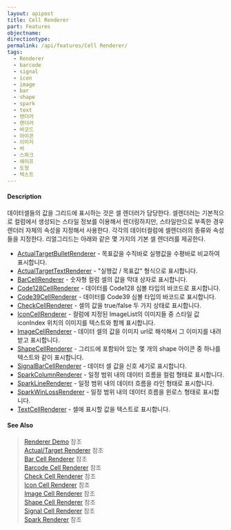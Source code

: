 ```yaml
---
layout: apipost
title: Cell Renderer
part: Features
objectname: 
directiontype: 
permalink: /api/features/Cell Renderer/
tags:
  - Renderer
  - barcode
  - signal
  - icon
  - image
  - bar
  - shape
  - spark
  - text
  - 렌더러
  - 랜더러
  - 바코드
  - 아이콘
  - 이미지
  - 바
  - 스파크
  - 쉐이프
  - 도형
  - 텍스트
---
```


#### Description

데이터셀들의 값을 그리드에 표시하는 것은 셀 렌더러가 담당한다. 셀렌더러는 기본적으로 컬럼에서 생성되는 스타일 정보를 이용해서 렌더링하지만, 스타일만으로 부족한 경우 렌더러 자체의 속성을 지정해서 사용한다. 각각의 데이터컬럼에 셀렌더러의 종류와 속성들을 지정한다. 리얼그리드는 아래와 같은 몇 가지의 기본 셀 렌더러를 제공한다.

* [ActualTargetBulletRenderer](/api/types/ActualTargetBulletRenderer) - 목표값을 수직바로 실행값을 수평바로 비교하여 표시합니다.   
* [ActualTargetTextRenderer](/api/types/ActualTargetTextRenderer) -  "실행값 / 목표값" 형식으로 표시합니다.  
* [BarCellRenderer](/api/types/BarCellRenderer) - 숫자형 컬럼 셀의 값을 막대 상자로 표시합니다.   
* [Code128CellRenderer](/api/types/Code128CellRenderer) - 데이터를 Code128 심볼 타입의 바코드로 표시합니다.   
* [Code39CellRenderer](/api/types/Code39CellRenderer) - 데이터를 Code39 심볼 타입의 바코드로 표시합니다.    
* [CheckCellRenderer](/api/types/CheckCellRenderer) - 셀의 값을 true/false 두 가지 상태로 표시합니다.    
* [IconCellRenderer](/api/types/IconCellRenderer) - 컬럼에 지정된 ImageList의 이미지들 중 스타일 값 iconIndex 위치의 이미지를 텍스트와 함께 표시합니다.   
* [ImageCellRenderer](/api/types/ImageCellRenderer) - 데이터 셀의 값을 이미지 url로 해석해서 그 이미지를 내려받고 표시합니다.    
* [ShapeCellRenderer](/api/types/ShapeCellRenderer) - 그리드에 포함되어 있는 몇 개의 shape 아이콘 중 하나를 텍스트와 같이 표시합니다.    
* [SignalBarCellRenderer](/api/types/SignalBarCellRenderer) - 데이터 셀 값을 신호 세기로 표시합니다.    
* [SparkColumnRenderer](/api/types/SparkColumnRenderer) - 일정 범위 내의 데이터 흐름을 컬럼 형태로 표시합니다.   
* [SparkLineRenderer](/api/types/SparkLineRenderer) - 일정 범위 내의 데이터 흐름을 라인 형태로 표시합니다.    
* [SparkWinLossRenderer](/api/types/SparkWinLossRenderer) - 일정 범위 내의 데이터 흐름을 윈로스 형태로 표시합니다.     
* [TextCellRenderer](/api/types/TextCellRenderer) - 셀에 표시할 값을 텍스트로 표시합니다.   

#### See Also

> [Renderer Demo](http://demo.realgrid.net/Demo/RendererConcept) 참조    
> [Actual/Target Renderer](http://demo.realgrid.com/Demo/ActualTargetRenderer) 참조    
> [Bar Cell Renderer](http://demo.realgrid.com/Demo/BarCellRenderer) 참조    
> [Barcode Cell Renderer](http://demo.realgrid.com/Demo/BarcodeCellRenderer) 참조    
> [Check Cell Renderer](http://demo.realgrid.com/Demo/CheckCellRenderer) 참조    
> [Icon Cell Renderer](http://demo.realgrid.com/Demo/IconCellRenderer) 참조    
> [Image Cell Renderer](http://demo.realgrid.com/Demo/ImageCellRenderer) 참조    
> [Shape Cell Renderer](http://demo.realgrid.com/Demo/ShapeCellRenderer) 참조    
> [Signal Cell Renderer](http://demo.realgrid.com/Demo/SignalCellRenderer) 참조    
> [Spark Renderer](http://demo.realgrid.com/Demo/SparkLineRenderer) 참조    

